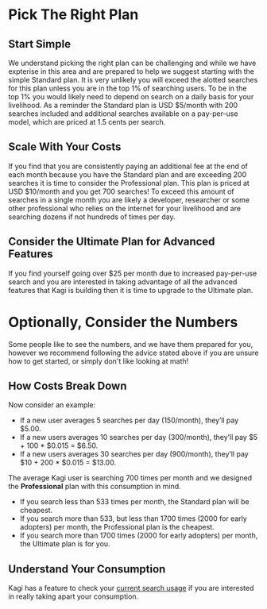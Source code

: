 # Pick The Right Plan

## Start Simple
We understand picking the right plan can be challenging and while we have expterise in this area and are prepared to help we suggest starting with the simple Standard plan. It is very unlikely you will exceed the alotted searches for this plan unless you are in the top 1% of searching users. To be in the top 1% you would likely need to depend on search on a daily basis for your livelihood. As a reminder the Standard plan is USD $5/month with 200 searches included and additional searches available on a pay-per-use model, which are priced at 1.5 cents per search.

## Scale With Your Costs
If you find that you are consistently paying an additional fee at the end of each month because you have the Standard plan and are exceeding 200 searches it is time to consider the Professional plan. This plan is priced at USD $10/month and you get 700 searches! To exceed this amount of searches in a single month you are likely a developer, researcher or some other professional who relies on the internet for your livelihood and are searching dozens if not hundreds of times per day. 

## Consider the Ultimate Plan for Advanced Features 
If you find yourself going over $25 per month due to increased pay-per-use search and you are interested in taking advantage of all the advanced features that Kagi is building then it is time to upgrade to the Ultimate plan.

# Optionally, Consider the Numbers
Some people like to see the numbers, and we have them prepared for you, however we recommend following the advice stated above if you are unsure how to get started, or simply don't like looking at math! 

## How Costs Break Down

Now consider an example:

* If a new user averages 5 searches per day (150/month), they’ll pay $5.00.
* If a new users averages 10 searches per day (300/month), they’ll pay $5 + 100 * $0.015 = $6.50.
* If a new users averages 30 searches per day (900/month), they’ll pay $10 + 200 * $0.015 = $13.00.

The average Kagi user is searching 700 times per month and we designed the **Professional** plan with this consumption in mind. 
* If you search less than 533 times per month, the Standard plan will be cheapest. 
* If you search more than 533, but less than 1700 times (2000 for early adopters) per month, the Professional plan is the cheapest. 
* If you search more than 1700 times (2000 for early adopters) per month, the Ultimate plan is for you.

## Understand Your Consumption
Kagi has a feature to check your [current search usage](https://kagi.com/settings?p=consumption) if you are interested in really taking apart your consumption. 
